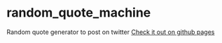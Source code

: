 # random_quote_machine
Random quote generator to post on twitter
[Check it out on github pages](https://santiagopemo.github.io/random_quote_machine/)

